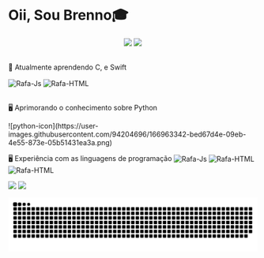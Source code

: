 <h1> Oii, Sou Brenno🎓 </h1>

<div align="center" display="inline">
<img width="378" src="https://github-readme-stats.vercel.app/api?username=brenofaro&show_icons=true&theme=gotham&include_all_commits=true&count_private=true"/>
<img width="453"src="https://github-readme-stats.vercel.app/api/top-langs/?username=brenofaro&layout=compact&langs_count=7&theme=gotham"/>
</div>

<br>
<p>🌱 Atualmente aprendendo C, e Swift</p>
<div align="left">
  <img align="center" alt="Rafa-Js" height="30" width="40" src="https://cdn.jsdelivr.net/gh/devicons/devicon/icons/c/c-original.svg">
  <img align="center" alt="Rafa-HTML" height="30" width="40" src="https://cdn.jsdelivr.net/gh/devicons/devicon/icons/swift/swift-original.svg">
</div>
<br>
<p>🖥 Aprimorando o conhecimento sobre Python</p>
![python-icon](https://user-images.githubusercontent.com/94204696/166963342-bed67d4e-09eb-4e55-873e-05b51431ea3a.png)
<br>
<p> 🖥 Experiência com as linguagens de programação
  <img align="center" alt="Rafa-Js" height="30" width="40" src="https://cdn.jsdelivr.net/gh/devicons/devicon/icons/c/c-original.svg">
  <img align="center" alt="Rafa-HTML" height="30" width="40" src="https://cdn.jsdelivr.net/gh/devicons/devicon/icons/swift/swift-original.svg">
  <img align="center" alt="Rafa-HTML" height="30" width="40" src="https://cdn.jsdelivr.net/gh/devicons/devicon/icons/javascript/javascript-original.svg">
<div>
  <a href="https://instagram.com/breno_faro" target="_blank"><img src="https://img.shields.io/badge/-Instagram-%23E4405F?style=for-the-badge&logo=instagram&logoColor=white" target="_blank"></a>
  <a href = "mailto:brenofaro97@hotmail.com"><img src="https://img.shields.io/badge/-Email-%23333?style=for-the-badge&logo=gmail&logoColor=blue" target="_blank"></a>
</div>

![Snake animation](https://github.com/brenofaro/brenofaro/blob/output/github-contribution-grid-snake.svg)
